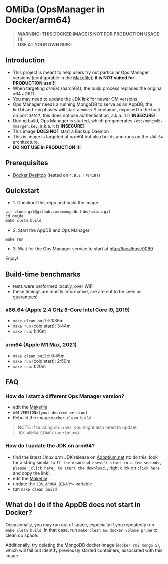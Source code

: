 # OMiDa (OpsManager in Docker/arm64)

> **WARNING: THIS DOCKER IMAGE IS NOT FOR PRODUCTION USAGE !!!**
> <br/>**USE AT YOUR OWN RISK!**

## Introduction

- This project is meant to help users try out particular Ops Manager versions (configurable in the [Makefile](./Makefile)); **it is NOT suited for PRODUCTION use!!!**
- When targeting _arm64_ (aarch64), the build process replaces the original x64 JDK11
- You may need to update the JDK link for newer OM versions
- Ops Manager needs a running MongoDB to serve as an AppDB; the `build` and `run` phases will start a `mongo:5` container, exposed to the host on port `38017`; this does not use authentication, a.k.a. it is **INSECURE**!
- During build, Ops Manager is started, which pregenerates `/etc/mongodb-mms/gen.key`, a.k.a. it is **INSECURE**!
- This image **DOES NOT** start a Backup Daemon
- This is image is targeted at _arm64_ but also builds and runs on the `x86_64` architecture.
- **DO NOT USE in PRODUCTION !!!**

## Prerequisites

- [Docker Desktop](https://www.docker.com/products/docker-desktop/) (tested on `4.8.2 (79419)`)

## Quickstart

- 1\. Checkout this repo and build the image

```shell
git clone git@github.com:mongodb-labs/omida.git
cd omida
make clean build
```

- 2\. Start the AppDB and Ops Manager

```shell
make run
```

- 3\. Wait for the Ops Manager service to start at <http://localhost:9080>

Enjoy!

## Build-time benchmarks

- tests were performed locally, over WiFi
- these timings are mostly informative, are are not to be seen as guarantees!

### x86_64 (Apple 2.4 GHz 8-Core Intel Core i9, 2019)
- `make clean build`: 1:36m
- `make run` (cold start): 3:44m
- `make run`: 1:46m

### arm64 (Apple M1 Max, 2021)
- `make clean build`: 0:45m
- `make run` (cold start): 2:50m
- `make run`: 1:20m

## FAQ

### How do I start a different Ops Manager version?

- edit the [Makefile](./Makefile)
- set `VERSION=[your desired version]`
- Rebuild the image `docker clean build`

> NOTE: if building on `arm64`, you might also need to update `JDK_ARM64_BINARY` (see below)

### How do I update the JDK on arm64?

- find the latest _Linux arm_ JDK release on [Adoptium.net](https://adoptium.net/temurin/archive?version=11) (to do this, look for a string similar to `If the download doesn't start in a few seconds, please _click here_ to start the download.`, right click on `click here` and copy the link)
- edit the [Makefile](./Makefile)
- update the `JDK_ARM64_BINARY=` variable
- run `make clean build`

## What do I do if the AppDB does not start in Docker?

Occasionally, you may run out of space, especially if you repeatedly run `make clean build`.
In that case, run `make clean && docker volume prune` to clean up space.

Additionally, try deleting the MongoDB docker image (`docker rmi mongo:5`), which will fail but identify
previously started containers, associated with this image.
